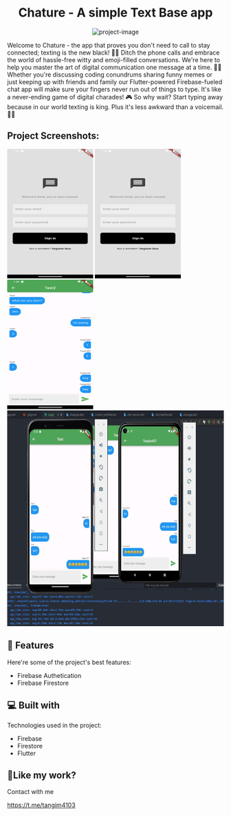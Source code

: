 <h1 align="center" id="title">Chature - A simple Text Base app</h1>

<p align="center"><img src="https://socialify.git.ci/imtangim/chat_app/image?description=1&amp;language=1&amp;name=1&amp;owner=1&amp;pattern=Solid&amp;theme=Auto" alt="project-image"></p>

<p id="description">Welcome to Chature - the app that proves you don't need to call to stay connected; texting is the new black! 📱💬 Ditch the phone calls and embrace the world of hassle-free witty and emoji-filled conversations. We're here to help you master the art of digital communication one message at a time. 📲😀 Whether you're discussing coding conundrums sharing funny memes or just keeping up with friends and family our Flutter-powered Firebase-fueled chat app will make sure your fingers never run out of things to type. It's like a never-ending game of digital charades! 🎮 So why wait? Start typing away because in our world texting is king. Plus it's less awkward than a voicemail. 🚀💬</p>

<h2>Project Screenshots:</h2>

<img src="./assets/1.png" alt="project-screenshot" width="200" height="300/">   <img src="https://raw.githubusercontent.com/imtangim/chat_app/master/assets/1.png" alt="project-screenshot" width="200" height="300/"> <img src="./assets/3.png" alt="project-screenshot" width="200" height="300/"> <img src="./assets/4.JPG" alt="project-screenshot" width="600" height="500/">

  
  
<h2>🧐 Features</h2>

Here're some of the project's best features:

*   Firebase Authetication
*   Firebase Firestore

  
  
<h2>💻 Built with</h2>

Technologies used in the project:

*   Firebase
*   Firestore
*   Flutter

<h2>💖Like my work?</h2>

Contact with me<p>https://t.me/tangim4103</p>